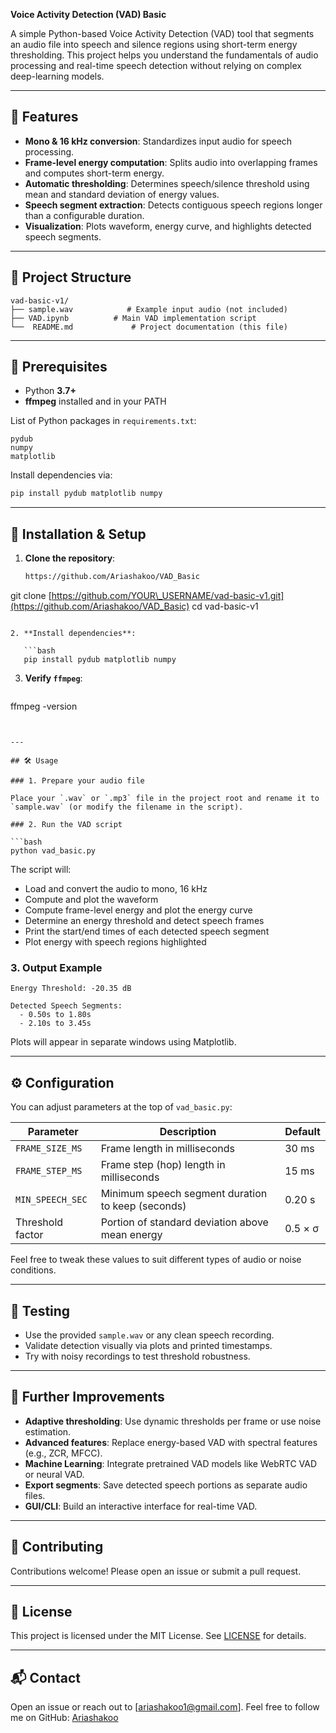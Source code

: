 **Voice Activity Detection (VAD) Basic**

A simple Python-based Voice Activity Detection (VAD) tool that segments an audio file into speech and silence regions using short-term energy thresholding. This project helps you understand the fundamentals of audio processing and real-time speech detection without relying on complex deep-learning models.

---

## 🚀 Features

* **Mono & 16 kHz conversion**: Standardizes input audio for speech processing.
* **Frame-level energy computation**: Splits audio into overlapping frames and computes short-term energy.
* **Automatic thresholding**: Determines speech/silence threshold using mean and standard deviation of energy values.
* **Speech segment extraction**: Detects contiguous speech regions longer than a configurable duration.
* **Visualization**: Plots waveform, energy curve, and highlights detected speech segments.

---

## 📁 Project Structure

```
vad-basic-v1/
├── sample.wav            # Example input audio (not included)
├── VAD.ipynb          # Main VAD implementation script
└──  README.md             # Project documentation (this file)
```

---

## 🎯 Prerequisites

* Python **3.7+**
* **ffmpeg** installed and in your PATH

List of Python packages in `requirements.txt`:

```plain
pydub
numpy
matplotlib
```

Install dependencies via:

```bash
pip install pydub matplotlib numpy
```

---

## 🔧 Installation & Setup

1. **Clone the repository**:

   ```bash
   https://github.com/Ariashakoo/VAD_Basic
   ```

git clone [https://github.com/YOUR\_USERNAME/vad-basic-v1.git](https://github.com/Ariashakoo/VAD_Basic)
cd vad-basic-v1

````

2. **Install dependencies**:

   ```bash
   pip install pydub matplotlib numpy
  ````

3. **Verify `ffmpeg`**:

   ```bash
   ```

ffmpeg -version

````


---

## 🛠️ Usage

### 1. Prepare your audio file

Place your `.wav` or `.mp3` file in the project root and rename it to `sample.wav` (or modify the filename in the script).

### 2. Run the VAD script

```bash
python vad_basic.py
````

The script will:

* Load and convert the audio to mono, 16 kHz
* Compute and plot the waveform
* Compute frame-level energy and plot the energy curve
* Determine an energy threshold and detect speech frames
* Print the start/end times of each detected speech segment
* Plot energy with speech regions highlighted

### 3. Output Example

```text
Energy Threshold: -20.35 dB

Detected Speech Segments:
  - 0.50s to 1.80s
  - 2.10s to 3.45s
```

Plots will appear in separate windows using Matplotlib.

---

## ⚙️ Configuration

You can adjust parameters at the top of `vad_basic.py`:

| Parameter        | Description                                       | Default |
| ---------------- | ------------------------------------------------- | ------- |
| `FRAME_SIZE_MS`  | Frame length in milliseconds                      | 30 ms   |
| `FRAME_STEP_MS`  | Frame step (hop) length in milliseconds           | 15 ms   |
| `MIN_SPEECH_SEC` | Minimum speech segment duration to keep (seconds) | 0.20 s  |
| Threshold factor | Portion of standard deviation above mean energy   | 0.5 × σ |

Feel free to tweak these values to suit different types of audio or noise conditions.

---

## 🧪 Testing

* Use the provided `sample.wav` or any clean speech recording.
* Validate detection visually via plots and printed timestamps.
* Try with noisy recordings to test threshold robustness.

---

## 📖 Further Improvements

* **Adaptive thresholding**: Use dynamic thresholds per frame or use noise estimation.
* **Advanced features**: Replace energy-based VAD with spectral features (e.g., ZCR, MFCC).
* **Machine Learning**: Integrate pretrained VAD models like WebRTC VAD or neural VAD.
* **Export segments**: Save detected speech portions as separate audio files.
* **GUI/CLI**: Build an interactive interface for real-time VAD.

---

## 🤝 Contributing

Contributions welcome! Please open an issue or submit a pull request.

---

## 📜 License

This project is licensed under the MIT License. See [LICENSE](LICENSE) for details.

---

## 📬 Contact

Open an issue or reach out to \[[ariashakoo1@gmail.com](mailto:ariashakoo1@gmail.com)]. Feel free to follow me on GitHub: [Ariashakoo](https://github.com/Ariashakoo)
